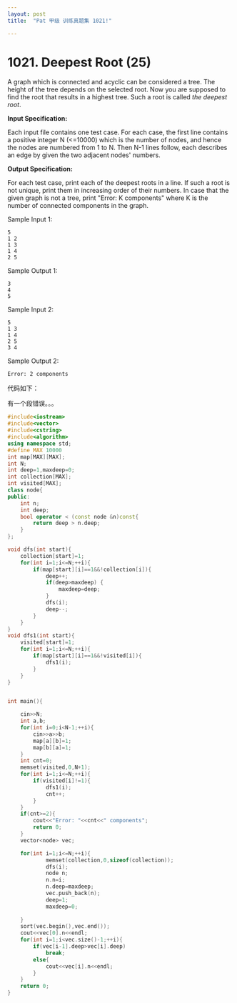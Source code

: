 ```yaml
---
layout: post
title:  "Pat 甲级 训练真题集 1021!"

---
```

# 1021. Deepest Root (25)

A graph which is connected and acyclic can be considered a tree.  The height of the tree depends on the selected root.  Now you are supposed to find the root that results in a highest tree.  Such a root is called *the deepest root*.

**Input Specification:**

Each input file contains one test case.  For each case, the first line contains a positive integer N (<=10000) which is the number of nodes, and hence the nodes are numbered from 1 to N.  Then N-1 lines follow, each describes an edge by given the two adjacent nodes' numbers.

**Output Specification:**

For each test case, print each of the deepest roots in a line.  If such a root is not unique, print them in increasing order of their numbers.  In case that the given graph is not a tree, print "Error: K components" where K is the number of connected components in the graph.

Sample Input 1:

```
5
1 2
1 3
1 4
2 5

```

Sample Output 1:

```
3
4
5

```

Sample Input 2:

```
5
1 3
1 4
2 5
3 4

```

Sample Output 2:

```
Error: 2 components
```

代码如下：

有一个段错误。。。

```c++
#include<iostream>
#include<vector>
#include<cstring>
#include<algorithm>
using namespace std;
#define MAX 10000
int map[MAX][MAX];
int N;
int deep=1,maxdeep=0;
int collection[MAX];
int visited[MAX];
class node{
public:
	int n;
	int deep;
	bool operator < (const node &n)const{
		return deep > n.deep;
	}
};

void dfs(int start){
	collection[start]=1;
	for(int i=1;i<=N;++i){
		if(map[start][i]==1&&!collection[i]){
			deep++;
			if(deep>maxdeep) {
				maxdeep=deep;
			}
			dfs(i);
			deep--;
		}
	}
}
void dfs1(int start){
	visited[start]=1;
	for(int i=1;i<=N;++i){
		if(map[start][i]==1&&!visited[i]){
			dfs1(i);
		}
	}
}


int main(){

	cin>>N;
	int a,b;
	for(int i=0;i<N-1;++i){
		cin>>a>>b;
		map[a][b]=1;
		map[b][a]=1;
	}
	int cnt=0;
	memset(visited,0,N+1);
	for(int i=1;i<=N;++i){
		if(visited[i]!=1){
			dfs1(i);
			cnt++;
		}
	}
	if(cnt>=2){
		cout<<"Error: "<<cnt<<" components";
		return 0;
	}
	vector<node> vec;

	for(int i=1;i<=N;++i){
			memset(collection,0,sizeof(collection));
			dfs(i);
			node n;
			n.n=i;
			n.deep=maxdeep;		
			vec.push_back(n);
			deep=1;
			maxdeep=0;	
		
	}
	sort(vec.begin(),vec.end());
	cout<<vec[0].n<<endl;
	for(int i=1;i<vec.size()-1;++i){
		if(vec[i-1].deep>vec[i].deep)
			break;
		else{
			cout<<vec[i].n<<endl;
		}
	}
	return 0;
}
```
